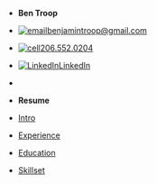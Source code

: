 <!-- docs/_sidebar.md -->

- **Ben Troop**
- [![email](https://icongr.am/material/email.svg?size=16&color=currentColor)benjamintroop@gmail.com](mailto:benjamintroop@gmail.com) 
- [![cell](https://icongr.am/material/cellphone.svg?size=16&color=currentColor)206.552.0204](#)
- [![LinkedIn](https://icongr.am/devicon/linkedin-plain.svg?size=16&color=currentColor)LinkedIn](https://www.linkedin.com/in/bentroop)

-
- **Resume**
- [Intro](/?id=intro)
- [Experience](/?id=experience)
- [Education](/?id=education)
- [Skillset](/?id=skillset)
